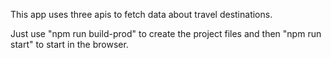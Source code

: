 This app uses three apis to fetch data about travel destinations.

Just use "npm run build-prod" to create the project files and then "npm run start" to start in the browser.